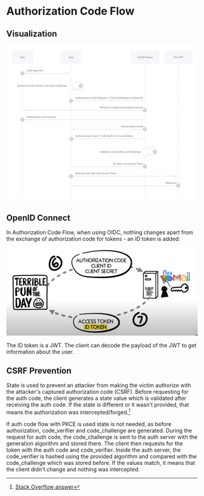 # Authorization Code Flow

## Visualization

![authorization code flow visualization](/assets/auth-code.png)

## OpenID Connect

In Authorization Code Flow, when using OIDC, nothing changes apart from the exchange of authorization code for tokens - an ID token is added:

![authorization code flow visualization](/assets/auth-code-oidc.png)

The ID token is a JWT. The client can decode the payload of the JWT to get information about the user.

## CSRF Prevention

State is used to prevent an attacker from making the victim authorize with the attacker's captured authorization code (CSRF). Before requesting for the auth code, the client generates a state value which is validated after receiving the auth code. If the state is different or it wasn't provided, that means the authorization was intercepted/forged.[^1]

[^1]: [Stack Overflow answer](https://stackoverflow.com/a/35988614)

If auth code flow with PKCE is used state is not needed, as before authorization, code_verifier and code_challenge are generated. During the request for auth code, the code_challenge is sent to the auth server with the generation algorithm and stored there. The client then requests for the token with the auth code and code_verifier. Inside the auth server, the code_verifier is hashed using the provided algorithm and compared with the code_challenge which was stored before. If the values match, it means that the client didn't change and nothing was intercepted.
